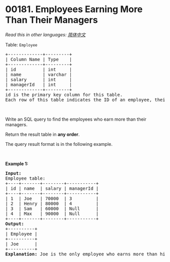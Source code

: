 # 00181. Employees Earning More Than Their Managers

  _Read this in other languages:_
    [_简体中文_](README.zh-CN.md)

<p>Table: <code>Employee</code></p>

<pre>
+-------------+---------+
| Column Name | Type    |
+-------------+---------+
| id          | int     |
| name        | varchar |
| salary      | int     |
| managerId   | int     |
+-------------+---------+
id is the primary key column for this table.
Each row of this table indicates the ID of an employee, their name, salary, and the ID of their manager.
</pre>

<p>&nbsp;</p>

<p>Write an SQL query to find the employees who earn more than their managers.</p>

<p>Return the result table in <strong>any order</strong>.</p>

<p>The query result format is in the following example.</p>

<p>&nbsp;</p>
<p><strong>Example 1:</strong></p>

<pre>
<strong>Input:</strong> 
Employee table:
+----+-------+--------+-----------+
| id | name  | salary | managerId |
+----+-------+--------+-----------+
| 1  | Joe   | 70000  | 3         |
| 2  | Henry | 80000  | 4         |
| 3  | Sam   | 60000  | Null      |
| 4  | Max   | 90000  | Null      |
+----+-------+--------+-----------+
<strong>Output:</strong> 
+----------+
| Employee |
+----------+
| Joe      |
+----------+
<strong>Explanation:</strong> Joe is the only employee who earns more than his manager.
</pre>
